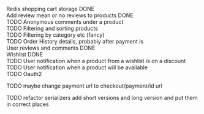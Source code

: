 Redis shopping cart storage DONE \
Add review mean or no reviews to products DONE \
TODO Anonymous comments under a product \
TODO Filtering and sorting products \
TODO Filtering by category etc (fancy) \
TODO Order History details, probably after payment is \
User reviews and comments DONE \
Wishlist DONE \
TODO User notification when a product from a wishlist is on a discount \
TODO User notification when a product will be available \
TODO Oauth2 


TODO maybe change payment url to checkout/payment/id url

TODO refactor serializers add short versions and long version and put them in correct places

